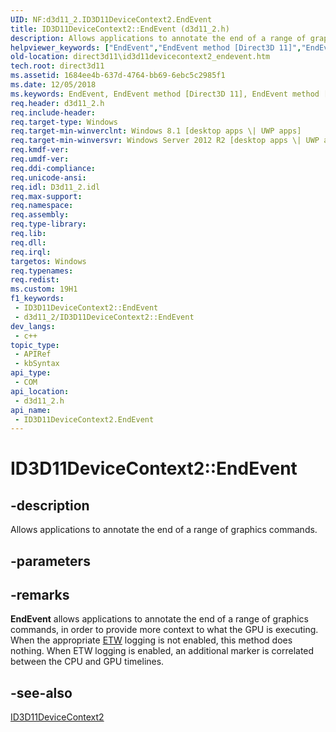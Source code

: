 ```yaml
---
UID: NF:d3d11_2.ID3D11DeviceContext2.EndEvent
title: ID3D11DeviceContext2::EndEvent (d3d11_2.h)
description: Allows applications to annotate the end of a range of graphics commands.
helpviewer_keywords: ["EndEvent","EndEvent method [Direct3D 11]","EndEvent method [Direct3D 11]","ID3D11DeviceContext2 interface","ID3D11DeviceContext2 interface [Direct3D 11]","EndEvent method","ID3D11DeviceContext2.EndEvent","ID3D11DeviceContext2::EndEvent","d3d11_2/ID3D11DeviceContext2::EndEvent","direct3d11.id3d11devicecontext2_endevent"]
old-location: direct3d11\id3d11devicecontext2_endevent.htm
tech.root: direct3d11
ms.assetid: 1684ee4b-637d-4764-bb69-6ebc5c2985f1
ms.date: 12/05/2018
ms.keywords: EndEvent, EndEvent method [Direct3D 11], EndEvent method [Direct3D 11],ID3D11DeviceContext2 interface, ID3D11DeviceContext2 interface [Direct3D 11],EndEvent method, ID3D11DeviceContext2.EndEvent, ID3D11DeviceContext2::EndEvent, d3d11_2/ID3D11DeviceContext2::EndEvent, direct3d11.id3d11devicecontext2_endevent
req.header: d3d11_2.h
req.include-header: 
req.target-type: Windows
req.target-min-winverclnt: Windows 8.1 [desktop apps \| UWP apps]
req.target-min-winversvr: Windows Server 2012 R2 [desktop apps \| UWP apps]
req.kmdf-ver: 
req.umdf-ver: 
req.ddi-compliance: 
req.unicode-ansi: 
req.idl: D3d11_2.idl
req.max-support: 
req.namespace: 
req.assembly: 
req.type-library: 
req.lib: 
req.dll: 
req.irql: 
targetos: Windows
req.typenames: 
req.redist: 
ms.custom: 19H1
f1_keywords:
 - ID3D11DeviceContext2::EndEvent
 - d3d11_2/ID3D11DeviceContext2::EndEvent
dev_langs:
 - c++
topic_type:
 - APIRef
 - kbSyntax
api_type:
 - COM
api_location:
 - d3d11_2.h
api_name:
 - ID3D11DeviceContext2.EndEvent
---
```


# ID3D11DeviceContext2::EndEvent


## -description

Allows applications to annotate the end of a range of graphics commands.

## -parameters

## -remarks

<b>EndEvent</b> allows applications to annotate the end of a range of graphics commands, in order to provide more context to what the GPU is executing. When the appropriate <a href="/previous-versions/dotnet/netframework-3.0/ms751538(v=vs.85)">ETW</a> logging is not enabled, this method does nothing. When ETW logging is enabled, an additional marker is correlated between the CPU and GPU timelines.

## -see-also

<a href="/windows/desktop/api/d3d11_2/nn-d3d11_2-id3d11devicecontext2">ID3D11DeviceContext2</a>